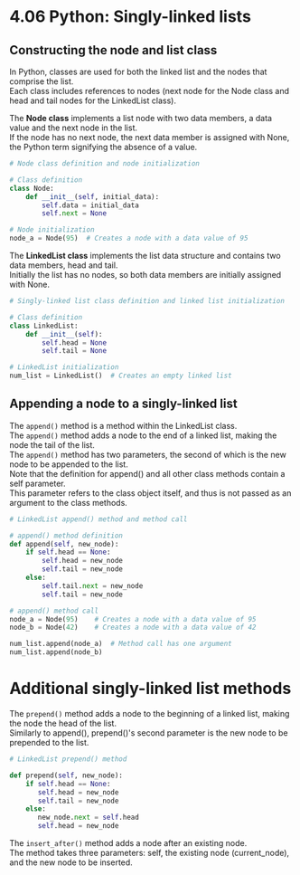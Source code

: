 # 4.06 Python: Singly-linked lists

## Constructing the node and list class
In Python, classes are used for both the linked list and the nodes that comprise the list.   
Each class includes references to nodes (next node for the Node class and head and tail nodes for the LinkedList class).   

The **Node class** implements a list node with two data members, a data value and the next node in the list.   
If the node has no next node, the next data member is assigned with None, the Python term signifying the absence of a value.   

```python
# Node class definition and node initialization

# Class definition
class Node:
    def __init__(self, initial_data):
        self.data = initial_data
        self.next = None

# Node initialization
node_a = Node(95)  # Creates a node with a data value of 95
```

The **LinkedList class** implements the list data structure and contains two data members, head and tail.    
Initially the list has no nodes, so both data members are initially assigned with None.   

```python
# Singly-linked list class definition and linked list initialization

# Class definition
class LinkedList:
    def __init__(self):
        self.head = None
        self.tail = None

# LinkedList initialization
num_list = LinkedList()  # Creates an empty linked list
```

## Appending a node to a singly-linked list
The ``append()`` method is a method within the LinkedList class.   
The ``append()`` method adds a node to the end of a linked list, making the node the tail of the list.   
The ``append()`` method has two parameters, the second of which is the new node to be appended to the list.   
Note that the definition for append() and all other class methods contain a self parameter.   
This parameter refers to the class object itself, and thus is not passed as an argument to the class methods.   

```python
# LinkedList append() method and method call

# append() method definition
def append(self, new_node):
    if self.head == None:
        self.head = new_node
        self.tail = new_node
    else:
        self.tail.next = new_node
        self.tail = new_node

# append() method call
node_a = Node(95)    # Creates a node with a data value of 95
node_b = Node(42)    # Creates a node with a data value of 42

num_list.append(node_a)  # Method call has one argument
num_list.append(node_b)
```

# Additional singly-linked list methods
The ``prepend()`` method adds a node to the beginning of a linked list, making the node the head of the list.   
Similarly to append(), prepend()'s second parameter is the new node to be prepended to the list.   

```python
# LinkedList prepend() method

def prepend(self, new_node):
    if self.head == None:
       self.head = new_node
       self.tail = new_node
    else:
       new_node.next = self.head
       self.head = new_node
```

The ``insert_after()`` method adds a node after an existing node.   
The method takes three parameters: self, the existing node (current_node), and the new node to be inserted.    
